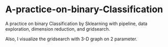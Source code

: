 # A-practice-on-binary-Classification
A practice on binary Classification by Sklearning with pipeline, data exploration, dimension reduction, and gridsearch.

Also, I visualize the gridsearch with 3-D graph on 2 parameter.

